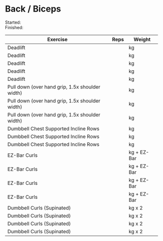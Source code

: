 # Back / Biceps

Started: \
Finished: 

| Exercise | Reps | Weight
| --- | --- | --- |
| Deadlift | | kg |
| Deadlift | | kg |
| Deadlift | | kg |
| Deadlift | | kg |
| Deadlift | | kg |
| Pull down (over hand grip, 1.5x shoulder width) | | kg |
| Pull down (over hand grip, 1.5x shoulder width) | | kg |
| Pull down (over hand grip, 1.5x shoulder width) | | kg |
| Dumbbell Chest Supported Incline Rows | | kg |
| Dumbbell Chest Supported Incline Rows | | kg |
| Dumbbell Chest Supported Incline Rows | | kg |
| EZ-Bar Curls | | kg + EZ-Bar |
| EZ-Bar Curls | | kg + EZ-Bar |
| EZ-Bar Curls | | kg + EZ-Bar |
| EZ-Bar Curls | | kg + EZ-Bar |
| Dumbbell Curls (Supinated) | | kg x 2 |
| Dumbbell Curls (Supinated) | | kg x 2 |
| Dumbbell Curls (Supinated) | | kg x 2 |
| Dumbbell Curls (Supinated) | | kg x 2 |
